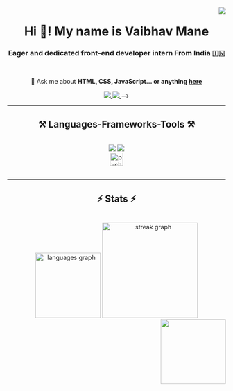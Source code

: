 <img align="right" src="https://visitor-badge.laobi.icu/badge?page_id=mvaib.mvaib" />

<h1 align="center">
  Hi 👋! My name is Vaibhav Mane
</h1>

<h3 align="center">Eager and dedicated front-end developer intern From India 🇮🇳</h3>

<br/>

<div align="center">
 
💬 Ask me about **HTML, CSS, JavaScript... or anything [here](https://github.com/mvaib/mvaib/issues)**

 </div>
 
<div align="center"> 
  <a href="mailto:mvaibhav596@gmail.com">
    <img src="https://img.shields.io/badge/Gmail-333333?style=for-the-badge&logo=gmail&logoColor=red" />
  </a>
  <a href="https://www.linkedin.com/in/vaibhav-mane-a371812a3/" target="_blank">
    <img src="https://img.shields.io/badge/LinkedIn-0077B5?style=for-the-badge&logo=linkedin&logoColor=white" target="_blank" />
  </a>
<!--   <a href="https://salesp07.github.io" target="_blank">
     <img src="https://img.shields.io/badge/Portfolio-FF5722?style=for-the-badge&logo=todoist&logoColor=white" target="_blank" /> <!-- sqlite, safari, google-chrome are other good icon options -->
  </a> -->
</div>

 <hr/>
 
<h2 align="center">⚒️ Languages-Frameworks-Tools ⚒️</h2>
<br/>
<div align="center">
    <img src="https://skillicons.dev/icons?i=html,css,vscode,github,git" />
    <img src="https://skillicons.dev/icons?i=nodejs,python,javascript,codepen,replit" /><br>
    <img src="https://cdn.jsdelivr.net/gh/devicons/devicon/icons/pycharm/pycharm-original.svg" height="30" alt="pycharm logo"  /><br/>
</div>

<br/>
<!-- <div align="center">
<hr/>

  <h2>🐍 My Contributions 🐍</h2>
  <br>
  <img alt="snake eating my contributions" src="https://raw.githubusercontent.com/mvaib/mvaib/output/github-contribution-grid-snake.svg" />
  
  <br/><br/><br/>

</div> -->
<hr/>

<h2 align="center">⚡ Stats ⚡</h2>
<br>
<div align=center>
  <img src="https://github-readme-stats.vercel.app/api/top-langs?username=mvaib&locale=en&hide_title=false&layout=compact&card_width=320&langs_count=5&theme=dracula&hide_border=false" height="150" alt="languages graph"  />
   <img src="https://streak-stats.demolab.com?user=mvaib&locale=en&mode=daily&theme=dark&hide_border=false&border_radius=5&order=3" height="220" alt="streak graph"  />
<img align="right" height="150" src="https://i.pinimg.com/originals/e4/26/70/e426702edf874b181aced1e2fa5c6cde.gif"  />
</div>
<br/><br/>


